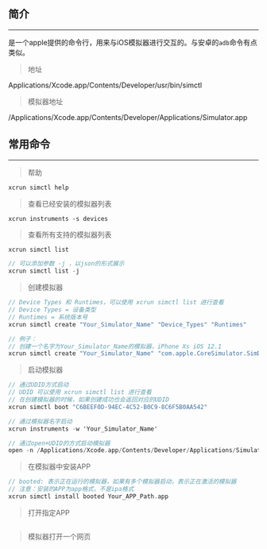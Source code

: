 ## 简介

---

是一个apple提供的命令行，用来与iOS模拟器进行交互的。与安卓的`adb`命令有点类似。

> 地址

Applications/Xcode.app/Contents/Developer/usr/bin/simctl

> 模拟器地址

/Applications/Xcode.app/Contents/Developer/Applications/Simulator.app

## 常用命令

---

> 帮助

```objectivec
xcrun simctl help
```

> 查看已经安装的模拟器列表

```
xcrun instruments -s devices
```

> 查看所有支持的模拟器列表

```objectivec
xcrun simctl list

// 可以添加参数 -j ，以json的形式展示
xcrun simctl list -j
```

> 创建模拟器

```objectivec
// Device Types 和 Runtimes，可以使用 xcrun simctl list 进行查看
// Device Types = 设备类型
// Runtimes = 系统版本号
xcrun simctl create "Your_Simulator_Name" "Device_Types" "Runtimes"

// 例子：
// 创建一个名字为Your_Simulator_Name的模拟器，iPhone Xs iOS 12.1
xcrun simctl create "Your_Simulator_Name" "com.apple.CoreSimulator.SimDeviceType.iPhone-XS" "com.apple.CoreSimulator.SimRuntime.iOS-12-1"
```

> 启动模拟器

```objectivec
// 通过UDID方式启动
// UDID 可以使用 xcrun simctl list 进行查看
// 在创建模拟器的时候，如果创建成功也会返回对应的UDID
xcrun simctl boot "C6BEEF0D-94EC-4C52-B0C9-8C6F5B0AA542"

// 通过模拟器名字启动
xcrun instruments -w 'Your_Simulator_Name'

// 通过open+UDID的方式启动模拟器
open -n /Applications/Xcode.app/Contents/Developer/Applications/Simulator.app --args -currentDeviceUDID C6BEEF0D-94EC-4C52-B0C9-8C6F5B0AA542
```

> 在模拟器中安装APP

```objectivec
// booted: 表示正在运行的模拟器，如果有多个模拟器启动，表示正在激活的模拟器
// 注意：安装的APP为app格式，不是ipa格式
xcrun simctl install booted Your_APP_Path.app
```

> 打开指定APP

```

```

> 模拟器打开一个网页

```

```



